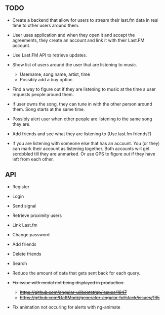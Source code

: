 TODO
----


* Create a backend that allow for users to stream their last.fm data in real time to other users around them.

* User uses application and when they open it and accept the agreements, they create an account and link it with their Last.FM account.

* Use Last.FM API to retrieve updates.

* Show list of users around the user that are listening to music.
    * Username, song name, artist, time
    * Possibly add a buy option

* Find a way to figure out if they are listening to music at the time a user requests people around them.

* If user owns the song, they can tune in with the other person around them. Song starts at the same time.

* Possibly alert user when other people are listening to the same song they are.

* Add friends and see what they are listening to (Use last.fm friends?)

* If you are listening with someone else that has an account. You (or they) can mark their account as listening together. Both accounts will get scrobbled till they are unmarked. Or use GPS to figure out if they have left from each other.

API
---

* Register
* Login
* Send signal
* Retrieve proximity users
* Link Last.fm
* Change password
* Add friends
* Delete friends
* Search

* Reduce the amount of data that gets sent back for each query.

* ~~Fix issue with modal not being displayed in production.~~
    * ~~https://github.com/angular-ui/bootstrap/issues/1947~~
    * ~~https://github.com/DaftMonk/generator-angular-fullstack/issues/135~~

* Fix animation not occuring for alerts with ng-animate